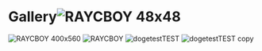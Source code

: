 # Gallery![RAYCBOY 48x48](https://user-images.githubusercontent.com/118585642/216810468-f2d41a4b-466c-4973-b7e2-add8c5851028.png)
![RAYCBOY 400x560](https://user-images.githubusercontent.com/118585642/216810469-e2c628b6-2b9f-456b-8741-0d7b1f124e21.png)
![RAYCBOY](https://user-images.githubusercontent.com/118585642/216810471-2d6df6fb-73a2-427e-b46f-ad4e16945189.png)
![dogetestTEST](https://user-images.githubusercontent.com/118585642/216822751-58e3c165-a279-43ec-8adc-bd5b5ca6097f.jpg)
![dogetestTEST copy](https://user-images.githubusercontent.com/118585642/216823047-8854f4b9-4f13-426d-a131-a12159e249c2.png)
